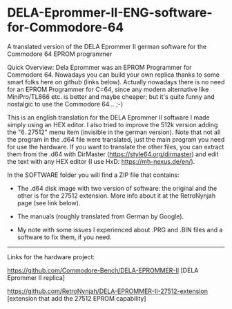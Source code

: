# DELA-Eprommer-II-ENG-software-for-Commodore-64
A translated version of the DELA Eprommer II german software for the Commodore 64 EPROM programmer

Quick Overview: Dela Eprommer was an EPROM Programmer for Commodore 64. Nowadays you can build your own replica thanks to some smart folks here on github (links below). Actually nowadays there is no need for an EPROM Programmer for C=64, since any modern alternative like MiniPro/TL866 etc. is better and maybe cheaper; but it's quite funny and nostalgic to use the Commodore 64... ;-)

This is an english translation for the DELA Eprommer II software I made simply using an HEX editor. I also tried to improve the 512k version adding the "6. 27512" menu item (invisible in the german version). Note that not all the program in the .d64 file were translated, just the main program you need for use the hardware.
If you want to translate the other files, you can extract them from the .d64 with DirMaster (https://style64.org/dirmaster) and edit the text with any HEX editor (I use HxD: https://mh-nexus.de/en/).

In the SOFTWARE folder you will find a ZIP file that contains:

- The .d64 disk image with two version of software: the original and the other is for the 27512 extension. More info about it at the RetroNynjah page (see link below).

- The manuals (roughly translated from German by Google).

- My note with some issues I experienced about  .PRG and  .BIN files and a software to fix them, if you need.

--------------------------------

Links for the hardware project:

https://github.com/Commodore-Bench/DELA-EPROMMER-II   [DELA Eprommer II replica]

https://github.com/RetroNynjah/DELA-EPROMMER-II-27512-extension  [extension that add the 27512 EPROM capability]
